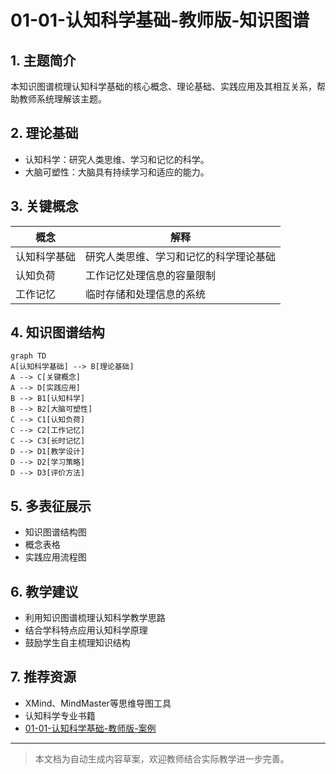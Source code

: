 # 01-01-认知科学基础-教师版-知识图谱

## 1. 主题简介
本知识图谱梳理认知科学基础的核心概念、理论基础、实践应用及其相互关系，帮助教师系统理解该主题。

## 2. 理论基础
- 认知科学：研究人类思维、学习和记忆的科学。
- 大脑可塑性：大脑具有持续学习和适应的能力。

## 3. 关键概念
| 概念 | 解释 |
|------|------|
| 认知科学基础 | 研究人类思维、学习和记忆的科学理论基础 |
| 认知负荷 | 工作记忆处理信息的容量限制 |
| 工作记忆 | 临时存储和处理信息的系统 |

## 4. 知识图谱结构
```mermaid
graph TD
A[认知科学基础] --> B[理论基础]
A --> C[关键概念]
A --> D[实践应用]
B --> B1[认知科学]
B --> B2[大脑可塑性]
C --> C1[认知负荷]
C --> C2[工作记忆]
C --> C3[长时记忆]
D --> D1[教学设计]
D --> D2[学习策略]
D --> D3[评价方法]
```

## 5. 多表征展示
- 知识图谱结构图
- 概念表格
- 实践应用流程图

## 6. 教学建议
- 利用知识图谱梳理认知科学教学思路
- 结合学科特点应用认知科学原理
- 鼓励学生自主梳理知识结构

## 7. 推荐资源
- XMind、MindMaster等思维导图工具
- 认知科学专业书籍
- [01-01-认知科学基础-教师版-案例](./01-01-认知科学基础-教师版-案例.md)

---

> 本文档为自动生成内容草案，欢迎教师结合实际教学进一步完善。
